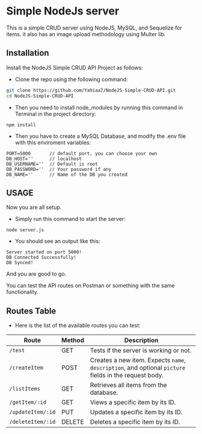 # Simple NodeJs server

This is a simple CRUD server using NodeJS, MySQL, and Sequelize for items.
it also has an image upload methodology using Multer lib.

## Installation

Install the NodeJS Simple CRUD API Project as follows:

* Clone the repo using the following command:
```bash
git clone https://github.com/Yahiaa7/NodeJS-Simple-CRUD-API.git
cd NodeJS-Simple-CRUD-API
```
* Then you need to install node_modules by running this command in Terminal in the project directory:
```
npm install
```
* Then you have to create a MySQL Database, and modify the .env file with this enviroment variables:
```
PORT=5000       // default port, you can choose your own
DB_HOST=''      // localhost
DB_USERNAME=''  // Default is root
DB_PASSWORD=''  // Your password if any
DB_NAME=''      // Name of the DB you created
``` 
## USAGE
Now you are all setup.
* Simply run this command to start the server:
```
node server.js
```
* You should see an output like this:
```
Server started on port 5000!
DB Connected Successfully!
DB Synced!
```
And you are good to go.

You can test the API routes on Postman or something with the same functionality.


## Routes Table
* Here is the list of the available routes you can test:

| Route             | Method | Description                            |
| ----------------- | ------ | -------------------------------------- |
| `/test`           | GET    | Tests if the server is working or not. |
| `/createItem`     | POST   | Creates a new item. Expects `name`, `description`, and optional `picture` fields in the request body. |
| `/listItems`      | GET    | Retrieves all items from the database. |
| `/getItem/:id`    | GET    | Views a specific item by its ID.       |
| `/updateItem/:id` | PUT    | Updates a specific item by its ID.     |
| `/deleteItem/:id` | DELETE | Deletes a specific item by its ID.     |
